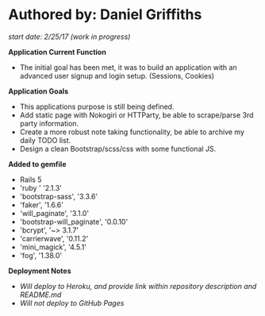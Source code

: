 # **Authored by: Daniel Griffiths**
*start date: 2/25/17 (work in progress)*


**Application Current Function**
- The initial goal has been met, it was to build an application with an advanced user signup and login setup. (Sessions, Cookies)

**Application Goals**
- This applications purpose is still being defined. 
- Add static page with Nokogiri or HTTParty, be able to scrape/parse 3rd party information.
- Create a more robust note taking functionality, be able to archive my daily TODO list.
- Design a clean Bootstrap/scss/css with some functional JS.


**Added to gemfile**
- Rails 5
- 'ruby  '                    '2.1.3'
- 'bootstrap-sass',           '3.3.6'
- 'faker',                    '1.6.6'
- 'will_paginate',            '3.1.0'
- 'bootstrap-will_paginate', '0.0.10'
- 'bcrypt',                '~> 3.1.7'
- 'carrierwave',             '0.11.2'
- 'mini_magick',              '4.5.1'
- 'fog',                     '1.38.0'


**Deployment Notes**
- *Will deploy to Heroku, and provide link within repository description and README.md*
- *Will not deploy to GitHub Pages*


